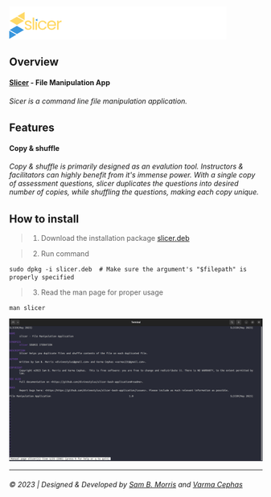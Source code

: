 ![Slicer Logo](assets/slicerlogocolor.svg)

## Overview
#### [Slicer](https://github.com/divinestylus/slicer) - File Manipulation App
###### Sicer is a command line file manipulation application.

## Features
#### Copy & shuffle
###### Copy & shuffle is primarily designed as an evalution tool. Instructors & facilitators can highly benefit from it's immense power. With a single copy of assessment questions, slicer duplicates the questions into desired number of copies, while shuffling the questions, making each copy unique.

## How to install
> 1. Download the installation package [slicer.deb](https://github.com/divinestylus/slicer/blob/main/slicer.deb)

> 2. Run command 
```
sudo dpkg -i slicer.deb  # Make sure the argument's "$filepath" is properly specified 
```
> 3. Read the man page for proper usage
```
man slicer
```
![Man Page Screenshot](assets/screenshot-man-page.png)
<hr>

###### &copy; 2023 | Designed & Developed by [Sam B. Morris](https://github.com/divinestylus) and [Varma Cephas](https://github.com/varma-cephas)
